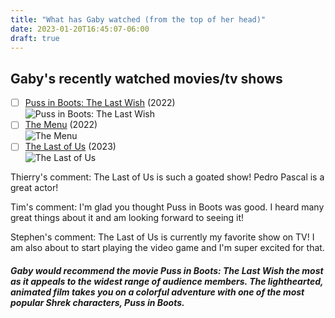 ```yaml
---
title: "What has Gaby watched (from the top of her head)"
date: 2023-01-20T16:45:07-06:00
draft: true
---
```


## Gaby's recently watched movies/tv shows


- [ ] [Puss in Boots: The Last Wish](https://www.imdb.com/title/tt3915174/) (2022) <br>
![Puss in Boots: The Last Wish](https://www.themoviedb.org/t/p/w600_and_h900_bestv2/kuf6dutpsT0vSVehic3EZIqkOBt.jpg)
- [ ] [The Menu](https://www.imdb.com/title/tt9764362/) (2022) <br>
![The Menu](https://www.themoviedb.org/t/p/w600_and_h900_bestv2/fPtUgMcLIboqlTlPrq0bQpKK8eq.jpg)
- [ ] [The Last of Us](https://www.imdb.com/title/tt3581920/) (2023) <br>
![The Last of Us](https://www.themoviedb.org/t/p/w600_and_h900_bestv2/uKvVjHNqB5VmOrdxqAt2F7J78ED.jpg)

Thierry's comment: The Last of Us is such a goated show! Pedro Pascal is a great actor!

Tim's comment: I'm glad you thought Puss in Boots was good. I heard many great things about it and am looking forward to seeing it!

Stephen's comment: The Last of Us is currently my favorite show on TV! I am also about to start playing the video game and I'm super excited for that.

##### Gaby would recommend the movie Puss in Boots: The Last Wish the most as it appeals to the widest range of audience members. The lighthearted, animated film takes you on a colorful adventure with one of the most popular Shrek characters, Puss in Boots. 

